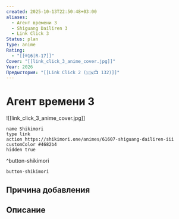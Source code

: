 ```yaml
---
created: 2025-10-13T22:50:48+03:00
aliases:
  - Агент времени 3
  - Shiguang Dailiren 3
  - Link Click 3
Status: plan
Type: anime
Rating:
  - "[[®️16|R-17]]"
Cover: "[[link_click_3_anime_cover.jpg]]"
Year: 2026
Предыстория: "[[Link Click 2 (🇨🇳📺 132)]]"
---
```


# Агент времени 3

![[link_click_3_anime_cover.jpg]]



```button
name Shikimori
type link
action https://shikimori.one/animes/61607-shiguang-dailiren-iii
customColor #4682b4
hidden true
```
^button-shikimori





`button-shikimori`

## Причина добавления




## Описание


